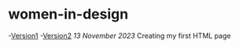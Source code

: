 # women-in-design
-[Version1](https://McMaster6425.github.io/women-in-design/index.html)
-[Version2](https://McMaster6425.github.io/women-in-design/index-two.html)
*13 November 2023* 
Creating my first HTML page